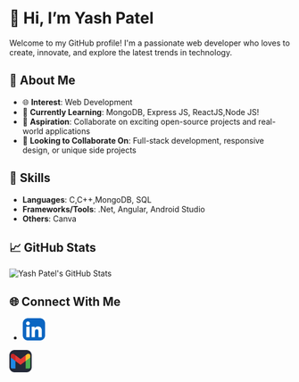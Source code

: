 # 👋 Hi, I’m Yash Patel  
Welcome to my GitHub profile! I'm a passionate web developer who loves to create, innovate, and explore the latest trends in technology.  

## 👀 About Me  
- 🌐 **Interest**: Web Development  
- 🌱 **Currently Learning**: MongoDB, Express JS, ReactJS,Node JS!
- 💼 **Aspiration**: Collaborate on exciting open-source projects and real-world applications  
- 💞️ **Looking to Collaborate On**: Full-stack development, responsive design, or unique side projects  

## 🚀 Skills  
- **Languages**: C,C++,MongoDB, SQL
- **Frameworks/Tools**: .Net, Angular, Android Studio
- **Others**: Canva

## 📈 GitHub Stats  
![Yash Patel's GitHub Stats](https://github-readme-stats.vercel.app/api?username=yash-b-patel&show_icons=true&theme=radical)  

## 🌐 Connect With Me  
- <a href="https://linkedin.com/in/patelyash77" target="_blank">
  <img src="https://raw.githubusercontent.com/tandpfun/skill-icons/main/icons/LinkedIn.svg" alt="LinkedIn" width="40" height="40">
</a>

<a href="mailto:yashbpatel20@gmail.com" target="_blank">
  <img src="https://raw.githubusercontent.com/tandpfun/skill-icons/main/icons/Gmail-Dark.svg" alt="Email" width="40" height="40">
</a>
